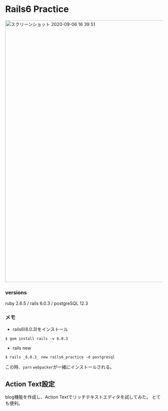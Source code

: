 # Rails6 Practice

<img width="839" alt="スクリーンショット 2020-09-06 16 39 51" src="https://user-images.githubusercontent.com/61282574/92320840-99232c80-f05f-11ea-9e18-131c9353bdc3.png">

### versions
ruby 2.6.5 / rails 6.0.3 / postgreSQL 12.3

### メモ
- rails6(6.0.3)をインストール
```
$ gem install rails -v 6.0.3
```
- rails new
```
$ rails _6.0.3_ new rails6_practice -d postgresql
```
この時、`yarn` `webpacker`が一緒にインストールされる。

## Action Text設定
blog機能を作成し、Action Textでリッチテキストエディタを試してみた。
とても便利。
